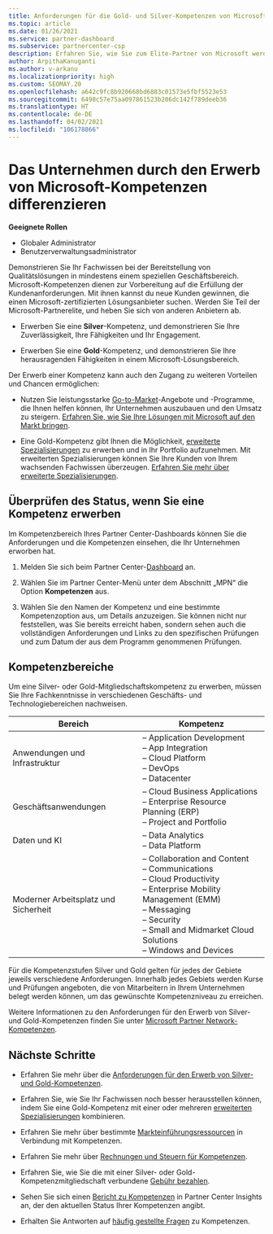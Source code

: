 ```yaml
---
title: Anforderungen für die Gold- und Silver-Kompetenzen von Microsoft
ms.topic: article
ms.date: 01/26/2021
ms.service: partner-dashboard
ms.subservice: partnercenter-csp
description: Erfahren Sie, wie Sie zum Elite-Partner von Microsoft werden und neue Kunden gewinnen können, indem Sie die Kompetenzanforderungen für die Gold- und Silver-Mitgliedschaftsstufen erfüllen.
author: ArpithaKanuganti
ms.author: v-arkanu
ms.localizationpriority: high
ms.custom: SEOMAY.20
ms.openlocfilehash: a642c9fc8b920668bd6883c01573e5fbf5523e53
ms.sourcegitcommit: 6498c57e75aa097861523b206dc142f789deeb36
ms.translationtype: HT
ms.contentlocale: de-DE
ms.lasthandoff: 04/02/2021
ms.locfileid: "106178866"
---
```

# <a name="differentiate-your-business-by-attaining-microsoft-competencies"></a>Das Unternehmen durch den Erwerb von Microsoft-Kompetenzen differenzieren

**Geeignete Rollen**

- Globaler Administrator
- Benutzerverwaltungsadministrator

Demonstrieren Sie Ihr Fachwissen bei der Bereitstellung von Qualitätslösungen in mindestens einem speziellen Geschäftsbereich. Microsoft-Kompetenzen dienen zur Vorbereitung auf die Erfüllung der Kundenanforderungen. Mit ihnen kannst du neue Kunden gewinnen, die einen Microsoft-zertifizierten Lösungsanbieter suchen. Werden Sie Teil der Microsoft-Partnerelite, und heben Sie sich von anderen Anbietern ab.

- Erwerben Sie eine **Silver**-Kompetenz, und demonstrieren Sie Ihre Zuverlässigkeit, Ihre Fähigkeiten und Ihr Engagement.

- Erwerben Sie eine **Gold**-Kompetenz, und demonstrieren Sie Ihre herausragenden Fähigkeiten in einem Microsoft-Lösungsbereich.

Der Erwerb einer Kompetenz kann auch den Zugang zu weiteren Vorteilen und Chancen ermöglichen:

- Nutzen Sie leistungsstarke [Go-to-Market](mpn-learn-about-go-to-market-benefits.md)-Angebote und -Programme, die Ihnen helfen können, Ihr Unternehmen auszubauen und den Umsatz zu steigern. [Erfahren Sie, wie Sie Ihre Lösungen mit Microsoft auf den Markt bringen](https://partner.microsoft.com/solutions/go-to-market).

- Eine Gold-Kompetenz gibt Ihnen die Möglichkeit, [erweiterte Spezialisierungen](advanced-specializations.md) zu erwerben und in Ihr Portfolio aufzunehmen. Mit erweiterten Spezialisierungen können Sie Ihre Kunden von Ihrem wachsenden Fachwissen überzeugen. [Erfahren Sie mehr über erweiterte Spezialisierungen](https://partner.microsoft.com/membership/advanced-specialization).

## <a name="check-your-status-as-you-attain-a-competency"></a>Überprüfen des Status, wenn Sie eine Kompetenz erwerben

Im Kompetenzbereich Ihres Partner Center-Dashboards können Sie die Anforderungen und die Kompetenzen einsehen, die Ihr Unternehmen erworben hat.

1. Melden Sie sich beim Partner Center-[Dashboard](https://partner.microsoft.com/dashboard/home) an.

2. Wählen Sie im Partner Center-Menü unter dem Abschnitt „MPN“ die Option **Kompetenzen** aus.

3. Wählen Sie den Namen der Kompetenz und eine bestimmte Kompetenzoption aus, um Details anzuzeigen. Sie können nicht nur feststellen, was Sie bereits erreicht haben, sondern sehen auch die vollständigen Anforderungen und Links zu den spezifischen Prüfungen und zum Datum der aus dem Programm genommenen Prüfungen.

## <a name="competency-areas"></a>Kompetenzbereiche

Um eine Silver- oder Gold-Mitgliedschaftskompetenz zu erwerben, müssen Sie Ihre Fachkenntnisse in verschiedenen Geschäfts- und Technologiebereichen nachweisen.

|**Bereich**            |**Kompetenz**                    |
|--------------------|--------------------------------|
|Anwendungen und Infrastruktur| – Application Development<br/> – App Integration<br/> – Cloud Platform<br/> – DevOps<br/> – Datacenter |
|Geschäftsanwendungen | – Cloud Business Applications</br> – Enterprise Resource Planning (ERP)</br> – Project and Portfolio |
|Daten und KI| – Data Analytics<br/> – Data Platform |
|Moderner Arbeitsplatz und Sicherheit | – Collaboration and Content<br/> – Communications<br/> – Cloud Productivity<br/> – Enterprise Mobility Management (EMM)<br/> – Messaging<br/> – Security<br/> – Small and Midmarket Cloud Solutions<br/> – Windows and Devices |

Für die Kompetenzstufen Silver und Gold gelten für jedes der Gebiete jeweils verschiedene Anforderungen. Innerhalb jedes Gebiets werden Kurse und Prüfungen angeboten, die von Mitarbeitern in Ihrem Unternehmen belegt werden können, um das gewünschte Kompetenzniveau zu erreichen. 

Weitere Informationen zu den Anforderungen für den Erwerb von Silver- und Gold-Kompetenzen finden Sie unter [Microsoft Partner Network-Kompetenzen](https://partner.microsoft.com/membership/competencies).

## <a name="next-steps"></a>Nächste Schritte

- Erfahren Sie mehr über die [Anforderungen für den Erwerb von Silver- und Gold-Kompetenzen](https://partner.microsoft.com/membership/competencies).

- Erfahren Sie, wie Sie Ihr Fachwissen noch besser herausstellen können, indem Sie eine Gold-Kompetenz mit einer oder mehreren [erweiterten Spezialisierungen](advanced-specializations.md) kombinieren.

- Erfahren Sie mehr über bestimmte [Markteinführungsressourcen](mpn-learn-about-go-to-market-benefits.md) in Verbindung mit Kompetenzen.

- Erfahren Sie mehr über [Rechnungen und Steuern für Kompetenzen](mpn-view-print-maps-invoice.md).

- Erfahren Sie, wie Sie die mit einer Silver- oder Gold-Kompetenzmitgliedschaft verbundene [Gebühr bezahlen](mpn-pay-fee-silver-gold-competency.md).

- Sehen Sie sich einen [Bericht zu Kompetenzen](pci-competencies-report.md) in Partner Center Insights an, der den aktuellen Status Ihrer Kompetenzen angibt.

- Erhalten Sie Antworten auf [häufig gestellte Fragen](competencies-faq.md) zu Kompetenzen.
